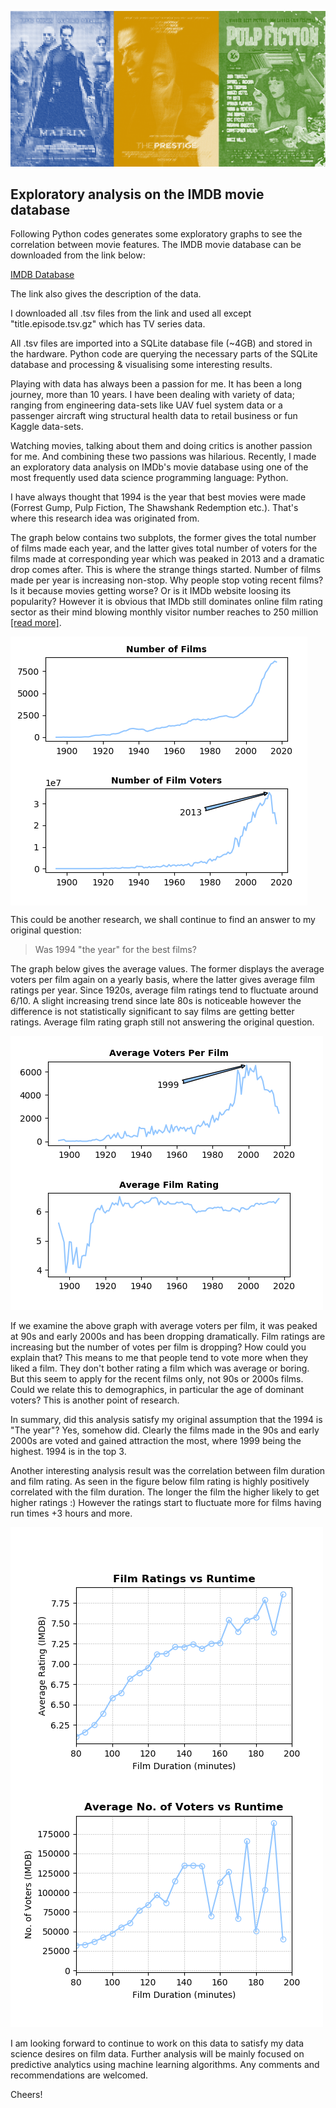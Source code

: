 ![plot0](https://github.com/omerfarukeker/imdb_work/blob/master/header%20for%20linkedin2.png)
## Exploratory analysis on the IMDB movie database

Following Python codes generates some exploratory graphs to see the correlation between movie features. The IMDB movie database can be downloaded from the link below:

[IMDB Database](https://www.imdb.com/interfaces/)

The link also gives the description of the data.

I downloaded all .tsv files from the link and used all except "title.episode.tsv.gz" which has TV series data.

All .tsv files are imported into a SQLite database file (~4GB) and stored in the hardware. Python code are querying the necessary parts of the SQLite database and processing & visualising some interesting results.

Playing with data has always been a passion for me. It has been a long journey, more than 10 years. I have been dealing with variety of data; ranging from engineering data-sets like UAV fuel system data or a passenger aircraft wing structural health data to retail business or fun Kaggle data-sets.

Watching movies, talking about them and doing critics is another passion for me. And combining these two passions was hilarious. Recently, I made an exploratory data analysis on IMDb's movie database using one of the most frequently used data science programming language: Python.

I have always thought that 1994 is the year that best movies were made (Forrest Gump, Pulp Fiction, The Shawshank Redemption etc.). That's where this research idea was originated from.

The graph below contains two subplots, the former gives the total number of films made each year, and the latter gives total number of voters for the films made at corresponding year which was peaked in 2013 and a dramatic drop comes after. This is where the strange things started. Number of films made per year is increasing non-stop. Why people stop voting recent films? Is it because movies getting worse? Or is it IMDb website loosing its popularity? However it is obvious that IMDb still dominates online film rating sector as their mind blowing monthly visitor number reaches to 250 million [[read more]](https://www.businesswire.com/news/home/20180222005150/en/IMDb-Launches-First-Ever-Skill-Amazon-Alexa). 

<img align="center" src="https://github.com/omerfarukeker/imdb_work/blob/master/number%20of%20films%20and%20number%20of%20film%20voters.png">

This could be another research, we shall continue to find an answer to my original question:

> Was 1994 "the year" for the best films? 

The graph below gives the average values. The former displays the average voters per film again on a yearly basis, where the latter gives average film ratings per year. Since 1920s, average film ratings tend to fluctuate around 6/10. A slight increasing trend since late 80s is noticeable however the difference is not statistically significant to say films are getting better ratings. Average film rating graph still not answering the original question. 

![plot2](https://github.com/omerfarukeker/imdb_work/blob/master/average%20voters%20vs%20average%20film%20rating.png)

If we examine the above graph with average voters per film, it was peaked at 90s and early 2000s and has been dropping dramatically. Film ratings are increasing but the number of votes per film is dropping? How could you explain that? This means to me that people tend to vote more when they liked a film. They don't bother rating a film which was average or boring. But this seem to apply for the recent films only, not 90s or 2000s films. Could we relate this to demographics, in particular the age of dominant voters? This is another point of research.

In summary, did this analysis satisfy my original assumption that the 1994 is "The year"? Yes, somehow did. Clearly the films made in the 90s and early 2000s are voted and gained attraction the most, where 1999 being the highest. 1994 is in the top 3.

Another interesting analysis result was the correlation between film duration and film rating. As seen in the figure below film rating is highly positively correlated with the film duration. The longer the film the higher likely to get higher ratings :) However the ratings start to fluctuate more for films having run times +3 hours and more.

![plot3](https://github.com/omerfarukeker/imdb_work/blob/master/Film%20Runtime%20Stats%202.png)

I am looking forward to continue to work on this data to satisfy my data science desires on film data. Further analysis will be mainly focused on predictive analytics using machine learning algorithms. Any comments and recommendations are welcomed.

Cheers!
